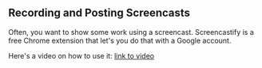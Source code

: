 ## Recording and Posting Screencasts

Often, you want to show some work using a screencast. Screencastify is a free Chrome extension that let's you do that with a Google account. 

Here's a video on how to use it: [link to video](https://drive.google.com/open?id=136Q9mbZdMJEsjybCzFx3MKVvA12OphOg)

